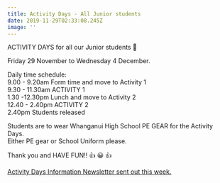 ```yaml
---
title: Activity Days - All Junior students
date: 2019-11-29T02:33:08.245Z
image: ''
---
```

ACTIVITY DAYS for all our Junior students 🙂

Friday 29 November to Wednesday 4 December.

Daily time schedule:\
9.00 - 9.20am Form time and move to Activity 1\
9.30 - 11.30am ACTIVITY 1\
1.30 -12.30pm Lunch and move to Activity 2\
12.40 - 2.40pm ACTIVITY 2\
2.40pm Students released

Students are to wear Whanganui High School PE GEAR for the Activity Days.\
Either PE gear or School Uniform please.

Thank you and HAVE FUN!! 👍 😀 👍

[Activity Days Information Newsletter sent out this week.](https://res.cloudinary.com/whanganuihigh/image/upload/v1574640428/newsletters/Junior_Activity_Days.pdf)
